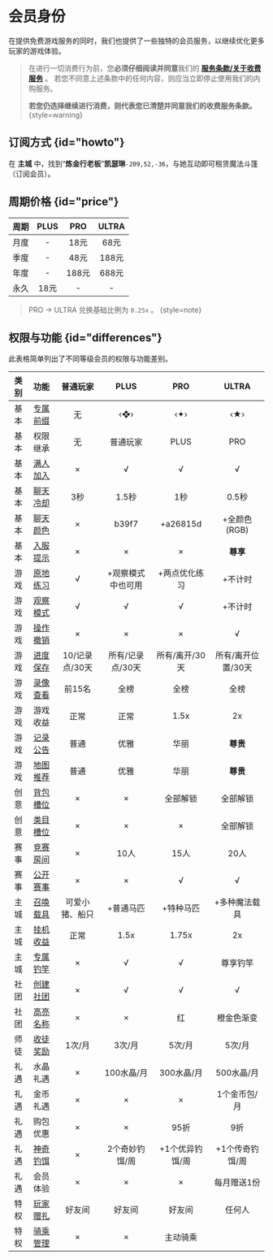 # 会员身份

在提供免费游戏服务的同时，我们也提供了一些独特的会员服务，以继续优化更多玩家的游戏体验。

> 在进行一切消费行为前，您**必须仔细阅读并同意**我们的 [**服务条款/关于收费服务**](terms.md#purchase) 。
> 若您不同意上述条款中的任何内容，则应当立即停止使用我们的内购服务。
>
> **若您仍选择继续进行消费，则代表您已清楚并同意我们的收费服务条款。**
{style=warning}

## 订阅方式 {id="howto"}

在 **主城** 中，找到“**炼金行老板**”**凯瑟琳**`-209,52,-36`，与她互动即可租赁魔法斗篷（订阅会员）。

## 周期价格 {id="price"}

| 周期 | PLUS | PRO  | ULTRA |
|:--:|:----:|:----:|:-----:|
| 月度 |  -   | 18元  |  68元  |
| 季度 |  -   | 48元  | 188元  |
| 年度 |  -   | 188元 | 688元  |
| 永久 | 18元  |  -   |   -   |

> PRO -> ULTRA 兑换基础比例为 `0.25x` 。 {style=note}

## 权限与功能 {id="differences"}

此表格简单列出了不同等级会员的权限与功能差别。

| 类别 |               功能                |    普通玩家    |    PLUS    |    PRO    |    ULTRA    |
|:--:|:-------------------------------:|:----------:|:----------:|:---------:|:-----------:|
| 基本 |     [专属前缀](basic.md#prefix)     |     无      |    ‹❖›     |    ‹✦›    |     ‹★›     |
| 基本 |              权限继承               |     无      |    普通玩家    |   PLUS    |     PRO     |
| 基本 |   [满人加入](basic.md#full-join)    |     ×      |     √      |     √     |      √      |
| 基本 | [聊天冷却](basic.md#chat-cooldown)  |     3秒     |    1.5秒    |    1秒     |    0.5秒     |
| 基本 |   [聊天颜色](basic.md#chat-color)   |     ×      |   b39f7    | +a26815d  |  +全颜色(RGB)  |
| 基本 | [入服提示](basic.md#join-announce)  |     ×      |     ×      |     ×     |   **尊享**    | 
| 游戏 |    [原地练习](game.md#practice)     |     √      | +观察模式中也可用  |  +两点优化练习  |    +不计时     |
| 游戏 |    [观察模式](game.md#spectate)     |     √      |     √      |     √     |    +不计时     |
| 游戏 |     [操作撤销](game.md#regress)     |     ×      |     ×      |     ×     |      √      |
| 游戏 |  [进度保存](game.md#progress-save)  | 10/记录点/30天 | 所有/记录点/30天 | 所有/离开/30天 | 所有/离开位置/30天 |
| 游戏 |     [录像查看](game.md#replay)      |    前15名    |     全榜     |    全榜     |     全榜      |
| 游戏 |              游戏收益               |     正常     |     正常     |   1.5x    |     2x      | 
| 游戏 | [记录公告](game.md#record-announce) |     普通     |     优雅     |    华丽     |   **尊贵**    | 
| 游戏 |    [地图推荐](game.md#recommend)    |     普通     |     优雅     |    华丽     |   **尊贵**    | 
| 创意 |  [背包槽位](creative.md#backpack)   |     ×      |     ×      |   全部解锁    |    全部解锁     | 
| 创意 |   [类目槽位](creative.md#blocks)    |     ×      |     ×      |     ×     |    全部解锁     | 
| 赛事 |     [竞赛房间](matches.md#room)     |     ×      |    10人     |    15人    |     20人     |
| 赛事 |     [公开赛事](competition.md)      |     ×      |     ×      |     √     |      √      |
| 主城 |    [召唤载具](lobby.md#vehicle)     |  可爱小猪、船只   |   +普通马匹    |   +特种马匹   |   +多种魔法载具   | 
| 主城 |    [挂机收益](lobby.md#afk-pool)    |     正常     |    1.5x    |   1.75x   |     2x      | 
| 主城 |    [专属钓竿](lobby.md#fishing)     |     ×      |     √      |     √     |    尊享钓竿     | 
| 社团 |        [创建社团](league.md)        |     ×      |     √      |     √     |      √      | 
| 社团 |        [高亮名称](league.md)        |     ×      |     ×      |     红     |    橙金色渐变    | 
| 师徒 |        [收徒奖励](mentor.md)        |    1次/月    |    3次/月    |   5次/月    |    5次/月     | 
| 礼遇 |              水晶礼遇               |     ×      |  100水晶/月   |  300水晶/月  |   500水晶/月   | 
| 礼遇 |              金币礼遇               |     ×      |     ×      |     ×     |   1个金币包/月   | 
| 礼遇 |              购包优惠               |     ×      |     ×      |    95折    |     9折      | 
| 礼遇 |    [神奇钓饵](lobby.md#fishing)     |     ×      |  2个奇妙钓饵/周  | +1个优异钓饵/周 |  +1个传奇钓饵/周  | 
| 礼遇 |              会员体验               |     ×      |     ×      |     ×     |   每月赠送1份    | 
| 特权 |     [玩家赠礼](store.md#gifts)      |    好友间     |    好友间     |    好友间    |     任何人     |
 | 特权 |  [骑乘管理](lobby.md#riding-staff)  |     ×      |     ×      |   主动骑乘    |
